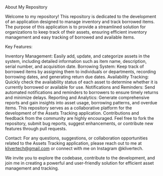 About My Repository

Welcome to my repository! This repository is dedicated to the development of an application designed to manage inventory and track borrowed items. The purpose of this application is to provide a streamlined solution for organizations to keep track of their assets, ensuring efficient inventory management and easy tracking of borrowed and available items.

Key Features:

Inventory Management: Easily add, update, and categorize assets in the system, including detailed information such as item name, description, serial number, and acquisition date.
Borrowing System: Keep track of borrowed items by assigning them to individuals or departments, recording borrowing dates, and generating return due dates.
Availability Tracking: Quickly check the availability status of each asset to determine whether it is currently borrowed or available for use.
Notifications and Reminders: Send automated notifications and reminders to borrowers to ensure timely returns and minimize delays.
Reporting and Analytics: Generate comprehensive reports and gain insights into asset usage, borrowing patterns, and overdue items.
This repository serves as a collaborative platform for the development of the Assets Tracking application. Contributions and feedback from the community are highly encouraged. Feel free to fork the repository, submit bug reports, suggest enhancements, or contribute new features through pull requests.

Contact: For any questions, suggestions, or collaboration opportunities related to the Assets Tracking application, please reach out to me at klivertech@gmail.com or connect with me on Instagram @klivertech.

We invite you to explore the codebase, contribute to the development, and join me in creating a powerful and user-friendly solution for efficient asset management and tracking.
